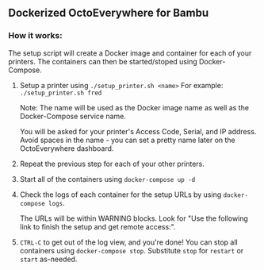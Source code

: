 ## Dockerized OctoEverywhere for Bambu

### How it works:
The setup script will create a Docker image and container for each of your printers. The containers can then be started/stoped using Docker-Compose.

1. Setup a printer using `./setup_printer.sh <name>`
    For example: `./setup_printer.sh fred`

    Note: The name will be used as the Docker image name as well as the Docker-Compose service name.

    You will be asked for your printer's Access Code, Serial, and IP address. Avoid spaces in the name - you can set a pretty name later on the OctoEverywhere dashboard.

1. Repeat the previous step for each of your other printers.

1. Start all of the containers using `docker-compose up -d`

1. Check the logs of each container for the setup URLs by using `docker-compose logs`.

    The URLs will be within WARNING blocks. Look for "Use the following link to finish the setup and get remote access:".

1. `CTRL-C` to get out of the log view, and you're done!
    You can stop all containers using `docker-compose stop`. Substitute `stop` for `restart` or `start` as-needed.

